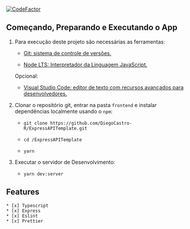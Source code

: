 [![CodeFactor](https://www.codefactor.io/repository/github/diegocastro-r/expressapitemplate/badge/master)](https://www.codefactor.io/repository/github/diegocastro-r/expressapitemplate/overview/master)
## Começando, Preparando e Executando o App

1. Para execução deste projeto são necessárias as ferramentas:

    - [Git: sistema de controle de versões.](https://git-scm.com/downloads)

    - [Node LTS: Interpretador da Linguagem JavaScript.](https://nodejs.org/dist/v12.16.2/node-v12.16.2-x64.msi)

    Opcional:

    - [Visual Studio Code: editor de texto com recursos avançados para desenvolvedores.](https://code.visualstudio.com/)

2. Clonar o repositório git, entrar na pasta `frontend` e instalar dependências localmente usando o `npm`:

    - `git clone https://github.com/DiegoCastro-R/ExpressAPITemplate.git`

    - `cd /ExpressAPITemplate`

    - `yarn`

3. Executar o servidor de Desenvolvimento:

    - `yarn dev:server`

## Features
    * [x] Typescript
    * [x] Express
    * [x] Eslint
    * [x] Prettier
